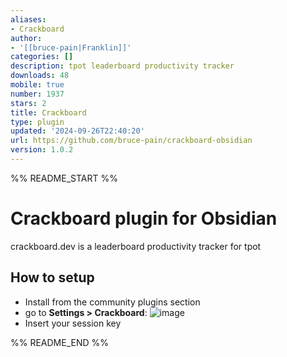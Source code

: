 ```yaml
---
aliases:
- Crackboard
author:
- '[[bruce-pain|Franklin]]'
categories: []
description: tpot leaderboard productivity tracker
downloads: 48
mobile: true
number: 1937
stars: 2
title: Crackboard
type: plugin
updated: '2024-09-26T22:40:20'
url: https://github.com/bruce-pain/crackboard-obsidian
version: 1.0.2
---
```


%% README_START %%

# Crackboard plugin for Obsidian

crackboard.dev is a leaderboard productivity tracker for tpot

## How to setup

-   Install from the community plugins section
-   go to **Settings > Crackboard**:
    ![image](https://github.com/user-attachments/assets/a93c5a7c-74bd-44a3-ab6c-456b75f95225)
-   Insert your session key


%% README_END %%